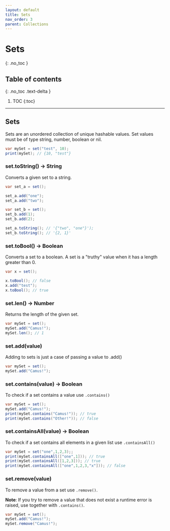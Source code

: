 ```yaml
---
layout: default
title: Sets
nav_order: 3
parent: Collections
---
```


# Sets
{: .no_toc }

## Table of contents
{: .no_toc .text-delta }

1. TOC
{:toc}

---
## Sets

Sets are an unordered collection of unique hashable values. Set values must be of type string, number, boolean or nil.

```cs
var mySet = set("test", 10);
print(mySet); // {10, "test"}
```

### set.toString() -> String

Converts a given set to a string.

```cs
var set_a = set();

set_a.add("one");
set_a.add("two");

var set_b = set();
set_b.add(1);
set_b.add(2);

set_a.toString(); // '{"two", "one"}');
set_b.toString(); // '{2, 1}'
```

### set.toBool() -> Boolean

Converts a set to a boolean. A set is a "truthy" value when it has a length greater than 0.

```cs
var x = set();

x.toBool(); // false
x.add("test");
x.toBool(); // true
```

### set.len() -> Number

Returns the length of the given set.

```cs
var mySet = set();
mySet.add("Camus!");
mySet.len(); // 1
```

### set.add(value)

Adding to sets is just a case of passing a value to .add()

```cs
var mySet = set();
mySet.add("Camus!");
```

### set.contains(value) -> Boolean

To check if a set contains a value use `.contains()`

```cs
var mySet = set();
mySet.add("Camus!");
print(mySet.contains("Camus!")); // true
print(mySet.contains("Other!")); // false
```

### set.containsAll(value) -> Boolean

To check if a set contains all elements in a given list use `.containsAll()`

```cs
var mySet = set("one",1,2,3);;
print(mySet.containsAll(["one",1])); // true
print(mySet.containsAll([1,2,3])); // true
print(mySet.containsAll(["one",1,2,3,"x"])); // false
```

### set.remove(value)

To remove a value from a set use `.remove()`.

**Note**: If you try to remove a value that does not exist a runtime error is raised, use together with `.contains()`.

```cs
var mySet = set();
mySet.add("Camus!");
mySet.remove("Camus!");
```
